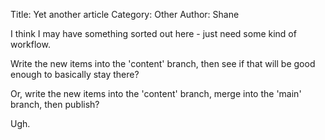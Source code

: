 Title: Yet another article
Category: Other
Author: Shane

I think I may have something sorted out here - just need some kind of workflow.

Write the new items into the 'content' branch, then see if that will be good enough to basically stay there?

Or, write the new items into the 'content' branch, merge into the 'main' branch, then publish?

Ugh.
